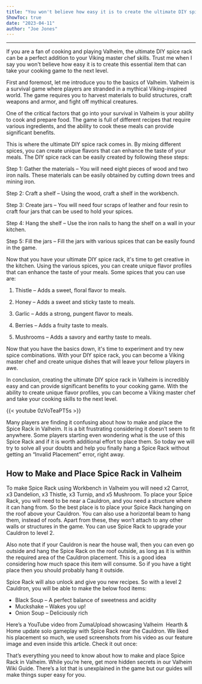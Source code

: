 ```yaml
---
title: "You won't believe how easy it is to create the ultimate DIY spice rack in Valheim - Become a Viking Master Chef!"
ShowToc: true 
date: "2023-04-11"
author: "Joe Jones"
---
```

*****
If you are a fan of cooking and playing Valheim, the ultimate DIY spice rack can be a perfect addition to your Viking master chef skills. Trust me when I say you won't believe how easy it is to create this essential item that can take your cooking game to the next level.

First and foremost, let me introduce you to the basics of Valheim. Valheim is a survival game where players are stranded in a mythical Viking-inspired world. The game requires you to harvest materials to build structures, craft weapons and armor, and fight off mythical creatures.

One of the critical factors that go into your survival in Valheim is your ability to cook and prepare food. The game is full of different recipes that require various ingredients, and the ability to cook these meals can provide significant benefits.

This is where the ultimate DIY spice rack comes in. By mixing different spices, you can create unique flavors that can enhance the taste of your meals. The DIY spice rack can be easily created by following these steps:

Step 1: Gather the materials – You will need eight pieces of wood and two iron nails. These materials can be easily obtained by cutting down trees and mining iron.

Step 2: Craft a shelf – Using the wood, craft a shelf in the workbench.

Step 3: Create jars – You will need four scraps of leather and four resin to craft four jars that can be used to hold your spices.

Step 4: Hang the shelf – Use the iron nails to hang the shelf on a wall in your kitchen.

Step 5: Fill the jars – Fill the jars with various spices that can be easily found in the game.

Now that you have your ultimate DIY spice rack, it's time to get creative in the kitchen. Using the various spices, you can create unique flavor profiles that can enhance the taste of your meals. Some spices that you can use are:

1. Thistle – Adds a sweet, floral flavor to meals.

2. Honey – Adds a sweet and sticky taste to meals.

3. Garlic – Adds a strong, pungent flavor to meals.

4. Berries – Adds a fruity taste to meals.

5. Mushrooms – Adds a savory and earthy taste to meals.

Now that you have the basics down, it's time to experiment and try new spice combinations. With your DIY spice rack, you can become a Viking master chef and create unique dishes that will leave your fellow players in awe.

In conclusion, creating the ultimate DIY spice rack in Valheim is incredibly easy and can provide significant benefits to your cooking game. With the ability to create unique flavor profiles, you can become a Viking master chef and take your cooking skills to the next level.

{{< youtube 0zVoTeaPT5s >}} 



Many players are finding it confusing about how to make and place the Spice Rack in Valheim. It is a bit frustrating considering it doesn’t seem to fit anywhere. Some players starting even wondering what is the use of this Spice Rack and if it is worth additional effort to place them. So today we will try to solve all your doubts and help you finally hang a Spice Rack without getting an “Invalid Placement” error, right away.
 
## How to Make and Place Spice Rack in Valheim
 
To make Spice Rack using Workbench in Valheim you will need x2 Carrot, x3 Dandelion, x3 Thistle, x3 Turnip, and x5 Mushroom. To place your Spice Rack, you will need to be near a Cauldron, and you need a structure where it can hang from. So the best place is to place your Spice Rack hanging on the roof above your Cauldron. You can also use a horizontal beam to hang them, instead of roofs. Apart from these, they won’t attach to any other walls or structures in the game. You can use Spice Rack to upgrade your Cauldron to level 2.
 
Also note that if your Cauldron is near the house wall, then you can even go outside and hang the Spice Rack on the roof outside, as long as it is within the required area of the Cauldron placement. This is a good idea considering how much space this item will consume. So if you have a tight place then you should probably hang it outside.
 
Spice Rack will also unlock and give you new recipes. So with a level 2 Cauldron, you will be able to make the below food items:
 
- Black Soup – A perfect balance of sweetness and acidity
 - Muckshake – Wakes you up!
 - Onion Soup – Deliciously rich

 
Here’s a YouTube video from ZumaUpload showcasing Valheim  Hearth & Home update solo gameplay with Spice Rack near the Cauldron. We liked his placement so much, we used screenshots from his video as our feature image and even inside this article. Check it out once:
 

 
That’s everything you need to know about how to make and place Spice Rack in Valheim. While you’re here, get more hidden secrets in our Valheim Wiki Guide. There’s a lot that is unexplained in the game but our guides will make things super easy for you.




